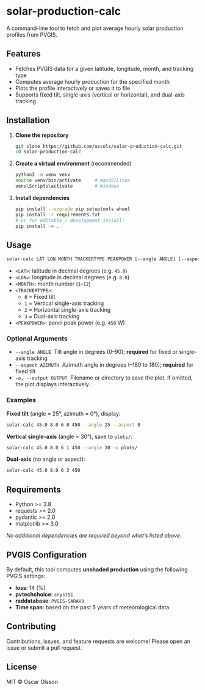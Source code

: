 # solar-production-calc

A command-line tool to fetch and plot average hourly solar production profiles from PVGIS.

## Features

- Fetches PVGIS data for a given latitude, longitude, month, and tracking type
- Computes average hourly production for the specified month
- Plots the profile interactively or saves it to file
- Supports fixed tilt, single-axis (vertical or horizontal), and dual-axis tracking

## Installation

1. **Clone the repository**
   ```bash
   git clone https://github.com/oscols/solar-production-calc.git
   cd solar-production-calc
   ```

2. **Create a virtual environment** (recommended)
   ```bash
   python3 -m venv venv
   source venv/bin/activate     # macOS/Linux
   venv\Scripts\activate        # Windows
   ```

3. **Install dependencies**
   ```bash
   pip install --upgrade pip setuptools wheel
   pip install -r requirements.txt
   # or for editable / development install:
   pip install -e .
   ```

## Usage

```bash
solar-calc LAT LON MONTH TRACKERTYPE PEAKPOWER [--angle ANGLE] [--aspect AZIMUTH] [-o OUTPUT]
```

- `<LAT>`: latitude in decimal degrees (e.g. `45.0`)
- `<LON>`: longitude in decimal degrees (e.g. `8.0`)
- `<MONTH>`: month number (`1`–`12`)
- `<TRACKERTYPE>`:
  - `0` = Fixed tilt
  - `1` = Vertical single-axis tracking
  - `2` = Horizontal single-axis tracking
  - `3` = Dual-axis tracking
- `<PEAKPOWER>`: panel peak power (e.g. `450` W)

### Optional Arguments

- `--angle ANGLE`  Tilt angle in degrees (0–90); **required** for fixed or single-axis tracking
- `--aspect AZIMUTH`  Azimuth angle in degrees (–180 to 180); **required** for fixed tilt
- `-o, --output OUTPUT`  Filename or directory to save the plot. If omitted, the plot displays interactively.

### Examples

**Fixed tilt** (angle = 25°, azimuth = 0°), display:
```bash
solar-calc 45.0 8.0 6 0 450 --angle 25 --aspect 0
```

**Vertical single-axis** (angle = 30°), save to `plots/`:
```bash
solar-calc 45.0 8.0 6 1 450 --angle 30 -o plots/
```

**Dual-axis** (no angle or aspect):
```bash
solar-calc 45.0 8.0 6 3 450
```

## Requirements

- Python >= 3.8
- requests >= 2.0
- pydantic >= 2.0
- matplotlib >= 3.0

_No additional dependencies are required beyond what’s listed above._

## PVGIS Configuration

By default, this tool computes **unshaded production** using the following PVGIS settings:

- **loss**: 14 (%)
- **pvtechchoice**: `crystSi`
- **raddatabase**: `PVGIS-SARAH3`
- **Time span**: based on the past 5 years of meteorological data

## Contributing

Contributions, issues, and feature requests are welcome! Please open an issue or submit a pull request.

## License

MIT © Oscar Olsson
